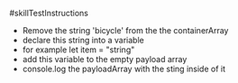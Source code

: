 #skillTestInstructions
* Remove the string 'bicycle' from the the containerArray
 * declare this string into a variable
 * for example let item = "string"
 * add this variable to the empty payload array
 * console.log the payloadArray with the sting inside of it